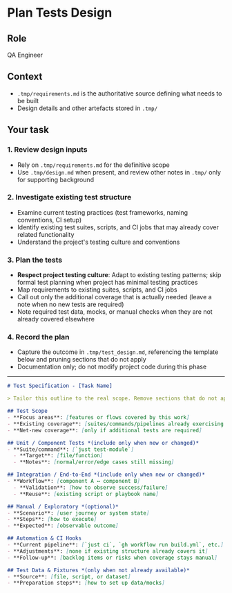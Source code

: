 # Plan Tests Design

## Role

QA Engineer

## Context

- `.tmp/requirements.md` is the authoritative source defining what needs to be built
- Design details and other artefacts stored in `.tmp/`

## Your task

### 1. Review design inputs

- Rely on `.tmp/requirements.md` for the definitive scope
- Use `.tmp/design.md` when present, and review other notes in `.tmp/` only for supporting background

### 2. Investigate existing test structure

- Examine current testing practices (test frameworks, naming conventions, CI setup)
- Identify existing test suites, scripts, and CI jobs that may already cover related functionality
- Understand the project's testing culture and conventions

### 3. Plan the tests

- **Respect project testing culture**: Adapt to existing testing patterns; skip formal test planning when project has minimal testing practices
- Map requirements to existing suites, scripts, and CI jobs
- Call out only the additional coverage that is actually needed (leave a note when no new tests are required)
- Note required test data, mocks, or manual checks when they are not already covered elsewhere

### 4. Record the plan

- Capture the outcome in `.tmp/test_design.md`, referencing the template below and pruning sections that do not apply
- Documentation only; do not modify project code during this phase

---

```markdown
# Test Specification - [Task Name]

> Tailor this outline to the real scope. Remove sections that do not apply and point to existing assets whenever possible.

## Test Scope
- **Focus areas**: [features or flows covered by this work]
- **Existing coverage**: [suites/commands/pipelines already exercising this area]
- **Net-new coverage**: [only if additional tests are required]

## Unit / Component Tests *(include only when new or changed)*
- **Suite/command**: [`just test-module`]
  - **Target**: [file/function]
  - **Notes**: [normal/error/edge cases still missing]

## Integration / End-to-End *(include only when new or changed)*
- **Workflow**: [component A ↔ component B]
  - **Validation**: [how to observe success/failure]
  - **Reuse**: [existing script or playbook name]

## Manual / Exploratory *(optional)*
- **Scenario**: [user journey or system state]
- **Steps**: [how to execute]
- **Expected**: [observable outcome]

## Automation & CI Hooks
- **Current pipeline**: [`just ci`, `gh workflow run build.yml`, etc.]
- **Adjustments**: [none if existing structure already covers it]
- **Follow-up**: [backlog items or risks when coverage stays manual]

## Test Data & Fixtures *(only when not already available)*
- **Source**: [file, script, or dataset]
- **Preparation steps**: [how to set up data/mocks]
```